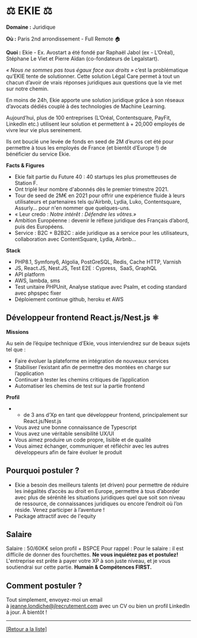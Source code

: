 # ⚖️ EKIE ⚖️

**Domaine :** Juridique

**Où :** Paris 2nd arrondissement - Full Remote 🏠

**Quoi :** Ekie - Ex. Avostart a été fondé par Raphaël Jabol (ex - L’Oréal), Stéphane Le Viet et Pierre Aïdan (co-fondateurs de Legalstart).

*« Nous ne sommes pas tous égaux face aux droits »* c’est la problématique qu’EKIE tente de solutionner. Cette solution Légal Care permet à tout un chacun d’avoir de vrais réponses juridiques aux questions que la vie met sur notre chemin.

En moins de 24h, Ekie apporte une solution juridique grâce à son réseaux d’avocats dédiés couplé à des technologies de Machine Learning.

Aujourd’hui, plus de 100 entreprises (L’Oréal, Contentsquare, PayFit, LinkedIn etc.) utilisent leur solution et permettent à + 20,000 employés de vivre leur vie plus sereinement.

Ils ont bouclé une levée de fonds en seed de 2M d’euros cet été pour permettre à tous les employés de France (et bientôt d’Europe !) de bénéficier du service Ekie.

**Facts & Figures**

* Ekie fait partie du Future 40 : 40 startups les plus prometteuses de Station F.
* Ont triplé leur nombre d'abonnés dès le premier trimestre 2021.
* Tour de seed de 2M€ en 2021 pour offrir une expérience fluide à leurs utilisateurs et partenaires tels qu'Airbnb, Lydia, Luko, Contentsquare, Assurly... pour n'en nommer que quelques-uns.
* « Leur credo : *Notre intérêt : Défendre les vôtres.»*
* Ambition Européenne : devenir le réflexe juridique des Français d’abord, puis des Européens.
* Service : B2C + B2B2C : aide juridique as a service pour les utilisateurs, collaboration avec ContentSquare, Lydia, Airbnb…

**Stack**

* PHP8.1, Symfony6, Algolia, PostGreSQL, Redis, Cache HTTP, Varnish
* JS, React.JS, Nest.JS, Test E2E : Cypress,  SaaS, GraphQL
* API platform
* AWS, lambda, sms
* Test unitaire PHPUnit, Analyse statique avec Psalm, et coding standard avec phpspec fixer
* Déploiement continue github, heroku et AWS

## Développeur frontend React.js/Nest.js ⚛️

**Missions**

Au sein de l’équipe technique d’Ekie, vous interviendrez sur de beaux sujets tel que :
* Faire évoluer la plateforme en intégration de nouveaux services
* Stabiliser l’existant afin de permettre des montées en charge sur l’application
* Continuer à tester les chemins critiques de l’application
* Automatiser les chemins de test sur la partie frontend

**Profil**

* + de 3 ans d’Xp en tant que développeur frontend, principalement sur React.js/Nest.js
* Vous avez une bonne connaissance de Typescript
* Vous avez une véritable sensibilité UX/UI
* Vous aimez produire un code propre, lisible et de qualité
* Vous aimez échanger, communiquer et réfléchir avec les autres développeurs afin de faire évoluer le produit

## Pourquoi postuler ?

* Ekie a besoin des meilleurs talents (et driven) pour permettre de réduire les inégalités d’accès au droit en Europe, permettre à tous d’aborder avec plus de sérénité les situations juridiques quel que soit son niveau de ressource, de connaissances juridiques ou encore l’endroit où l’on réside. Venez participer à l’aventure !
* Package attractif avec de l'equity

## Salaire

Salaire : 50/60K€ selon profil + BSPCE
Pour rappel : Pour le salaire : il est difficile de donner des fourchettes. **Ne vous inquiétez pas et postulez!** L'entreprise est prête à payer votre XP à son juste niveau, et je vous soutiendrai sur cette partie. **Humain & Compétences FIRST.**

## Comment postuler ?

Tout simplement, envoyez-moi un email à jeanne.londiche@jlrecrutement.com avec un CV ou bien un profil LinkedIn à jour. À bientôt !

----
<a href="https://github.com/jlondiche/job-board-php/blob/master/README.md">[Retour a la liste]</a>